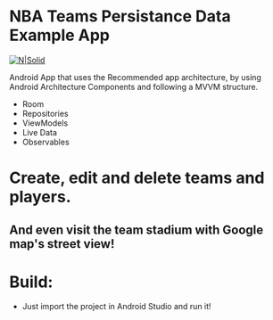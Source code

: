 # NBA Teams Persistance Data Example App

[![N|Solid](http://vignette3.wikia.nocookie.net/logopedia/images/b/b0/NBA_league_pass_pre-2009.png/revision/latest?cb=20150519183239)](http://vignette3.wikia.nocookie.net/logopedia/images/b/b0/NBA_league_pass_pre-2009.png/revision/latest?cb=20150519183239)

Android App that uses the Recommended app architecture, by using Android Architecture Components and following a MVVM structure.

  - Room
  - Repositories 
  - ViewModels
  - Live Data
  - Observables

# Create, edit and delete teams and players. 
## And even visit the team stadium with Google map's street view!

# Build:
  - Just import the project in Android Studio and run it!
